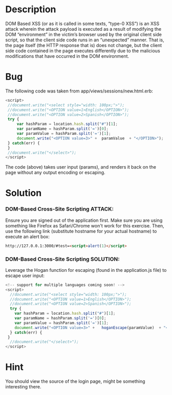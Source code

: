 # Description

DOM Based XSS (or as it is called in some texts, “type-0 XSS”) is an XSS attack wherein the attack payload is executed as a result of modifying the DOM “environment” in the victim’s browser used by the original client side script, so that the client side code runs in an “unexpected” manner. That is, the page itself (the HTTP response that is) does not change, but the client side code contained in the page executes differently due to the malicious modifications that have occurred in the DOM environment.

# Bug

The following code was taken from app/views/sessions/new.html.erb:

```javascript
<script>
 //document.write("<select style="width: 100px;">");
 //document.write("<OPTION value=1>English</OPTION>");
 //document.write("<OPTION value=2>Spanish</OPTION>");
 try {
     var hashParam = location.hash.split("#")[1];
     var paramName = hashParam.split('=')[0];
     var paramValue = hashParam.split('=')[1];
     document.write("<OPTION value=3>" +  paramValue  + "</OPTION>");
 } catch(err) {
 }
 //document.write("</select>");
</script>
```
The code (above) takes user input (params), and renders it back on the page without any output encoding or escaping.

# Solution

### DOM-Based Cross-Site Scripting ATTACK:

Ensure you are signed out of the application first. Make sure you are using something like Firefox as Safari/Chrome won't work for this exercise. Then, use the following link (substitute hostname for your actual hostname) to execute an alert box:

```html
http://127.0.0.1:3000/#test=<script>alert(1)</script>
```

### DOM-Based Cross-Site Scripting SOLUTION:

Leverage the Hogan function for escaping (found in the application.js file) to escape user input:

```javascript
<!-- support for multiple languages coming soon! -->
<script>
  //document.write("<select style="width: 100px;">");
  //document.write("<OPTION value=1>English</OPTION>");
  //document.write("<OPTION value=2>Spanish</OPTION>");
  try {
    var hashParam = location.hash.split("#")[1];
    var paramName = hashParam.split('=')[0];
    var paramValue = hashParam.split('=')[1];
    document.write("<OPTION value=3>" +   hoganEscape(paramValue)  + "</OPTION>");
  } catch(err) {
 }
  //document.write("</select>");
</script>
```
# Hint

You should view the source of the login page, might be something interesting there.